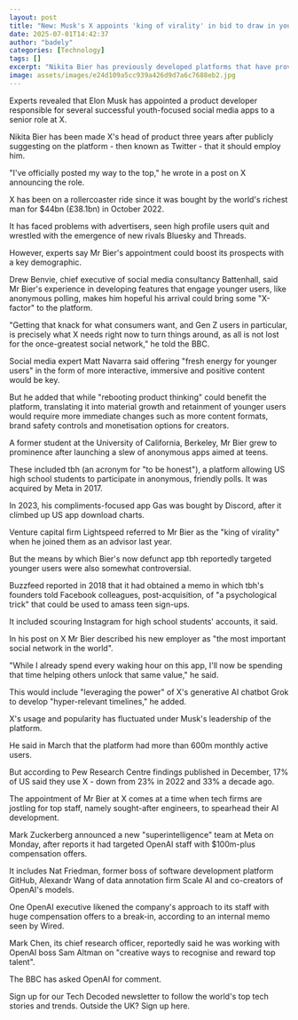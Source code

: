 ```yaml
---
layout: post
title: "New: Musk's X appoints 'king of virality' in bid to draw in younger users"
date: 2025-07-01T14:42:37
author: "badely"
categories: [Technology]
tags: []
excerpt: "Nikita Bier has previously developed platforms that have proved popular with teen users."
image: assets/images/e24d109a5cc939a426d9d7a6c7688eb2.jpg
---
```


Experts revealed that Elon Musk has appointed a product developer responsible for several successful youth-focused social media apps to a senior role at X.

Nikita Bier has been made X's head of product three years after publicly suggesting on the platform - then known as Twitter - that it should employ him.

"I've officially posted my way to the top," he wrote in a post on X announcing the role.

X has been on a rollercoaster ride since it was bought by the world's richest man for $44bn (£38.1bn) in October 2022.

It has faced problems with advertisers, seen high profile users quit and wrestled with the emergence of new rivals Bluesky and Threads.

However, experts say Mr Bier's appointment could boost its prospects with a key demographic.

Drew Benvie, chief executive of social media consultancy Battenhall, said Mr Bier's experience in developing features that engage younger users, like anonymous polling, makes him hopeful his arrival could bring some "X-factor" to the platform.

"Getting that knack for what consumers want, and Gen Z users in particular, is precisely what X needs right now to turn things around, as all is not lost for the once-greatest social network," he told the BBC.

Social media expert Matt Navarra said offering "fresh energy for younger users" in the form of more interactive, immersive and positive content would be key.

But he added that while "rebooting product thinking" could benefit the platform, translating it into material growth and retainment of younger users would require more immediate changes such as more content formats, brand safety controls and monetisation options for creators.

A former student at the University of California, Berkeley, Mr Bier grew to prominence after launching a slew of anonymous apps aimed at teens.

These included tbh (an acronym for "to be honest"), a platform allowing US high school students to participate in anonymous, friendly polls. It was acquired by Meta in 2017.

In 2023, his compliments-focused app Gas was bought by Discord, after it climbed up US app download charts.

Venture capital firm Lightspeed referred to Mr Bier as the "king of virality" when he joined them as an advisor last year.

But the means by which Bier's now defunct app tbh reportedly targeted younger users were also somewhat controversial.

Buzzfeed reported in 2018 that it had obtained a memo in which tbh's founders told Facebook colleagues, post-acquisition, of "a psychological trick" that could be used to amass teen sign-ups.

It included scouring Instagram for high school students' accounts, it said.

In his post on X Mr Bier described his new employer as "the most important social network in the world". 

"While I already spend every waking hour on this app, I'll now be spending that time helping others unlock that same value," he said.

This would include "leveraging the power" of X's generative AI chatbot Grok to develop "hyper-relevant timelines," he added.

X's usage and popularity has fluctuated under Musk's leadership of the platform.

He said in March that the platform had more than 600m monthly active users.

But according to Pew Research Centre findings published in December, 17% of US said they use X - down from 23% in 2022 and 33% a decade ago.

The appointment of Mr Bier at X comes at a time when tech firms are jostling for top staff, namely sought-after engineers, to spearhead their AI development.

Mark Zuckerberg announced a new "superintelligence" team at Meta on Monday, after reports it had targeted OpenAI staff with $100m-plus compensation offers.

It includes Nat Friedman, former boss of software development platform GitHub, Alexandr Wang of data annotation firm Scale AI and co-creators of OpenAI's models.

One OpenAI executive likened the company's approach to its staff with huge compensation offers to a break-in, according to an internal memo seen by Wired.

Mark Chen, its chief research officer, reportedly said he was working with OpenAI boss Sam Altman on "creative ways to recognise and reward top talent".

The BBC has asked OpenAI for comment.

Sign up for our Tech Decoded newsletter to follow the world's top tech stories and trends. Outside the UK? Sign up here.

